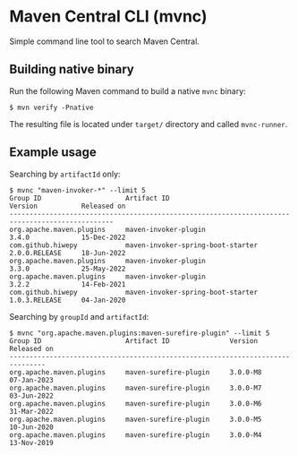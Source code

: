 # Maven Central CLI (mvnc)
Simple command line tool to search Maven Central.

## Building native binary
Run the following Maven command to build a native `mvnc` binary:
```shell
$ mvn verify -Pnative
```
The resulting file is located under `target/` directory and called `mvnc-runner`.

## Example usage
Searching by `artifactId` only:
```shell
$ mvnc "maven-invoker-*" --limit 5
Group ID                     Artifact ID                           Version           Released on
------------------------------------------------------------------------------------------------
org.apache.maven.plugins     maven-invoker-plugin                  3.4.0             15-Dec-2022
com.github.hiwepy            maven-invoker-spring-boot-starter     2.0.0.RELEASE     18-Jun-2022
org.apache.maven.plugins     maven-invoker-plugin                  3.3.0             25-May-2022
org.apache.maven.plugins     maven-invoker-plugin                  3.2.2             14-Feb-2021
com.github.hiwepy            maven-invoker-spring-boot-starter     1.0.3.RELEASE     04-Jan-2020
```

Searching by `groupId` and `artifactId`:
```shell
$ mvnc "org.apache.maven.plugins:maven-surefire-plugin" --limit 5
Group ID                     Artifact ID               Version      Released on
-------------------------------------------------------------------------------
org.apache.maven.plugins     maven-surefire-plugin     3.0.0-M8     07-Jan-2023
org.apache.maven.plugins     maven-surefire-plugin     3.0.0-M7     03-Jun-2022
org.apache.maven.plugins     maven-surefire-plugin     3.0.0-M6     31-Mar-2022
org.apache.maven.plugins     maven-surefire-plugin     3.0.0-M5     10-Jun-2020
org.apache.maven.plugins     maven-surefire-plugin     3.0.0-M4     13-Nov-2019
```